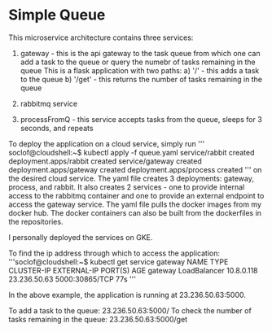 # Simple Queue

This microservice architecture contains three services: 

1) gateway - this is the api gateway to the task queue from which one can add a task to the queue or query the numebr of tasks remaining in the queue
	This is a flask application with two paths: 
		a) '/' - this adds a task to the queue
		b) '/get' - this returns the number of tasks remaining in the queue

2) rabbitmq service

3) processFromQ - this service accepts tasks from the queue, sleeps for 3 seconds, and repeats

To deploy the application on a cloud service, simply run
'''
soclof@cloudshell:~$ kubectl apply -f queue.yaml
service/rabbit created
deployment.apps/rabbit created
service/gateway created
deployment.apps/gateway created
deployment.apps/process created
'''
on the desired cloud service.
The yaml file creates 3 deployments: gateway, process, and rabbit. It also creates 2 services - one to provide internal access to the rabbitmq container and one to provide an external endpoint to access the gateway service.
The yaml file pulls the docker images from my docker hub. The docker containers can also be built from the dockerfiles in the repositories.

I personally deployed the services on GKE. 

To find the ip address through which to access the application:
'''soclof@cloudshell:~$ kubectl get service gateway
NAME      TYPE           CLUSTER-IP   EXTERNAL-IP    PORT(S)          AGE
gateway   LoadBalancer   10.8.0.118   23.236.50.63   5000:30865/TCP   77s
'''

In the above example, the application is running at 23.236.50.63:5000.

To add a task to the queue: 23.236.50.63:5000/
To check the number of tasks remaining in the queue: 23.236.50.63:5000/get




